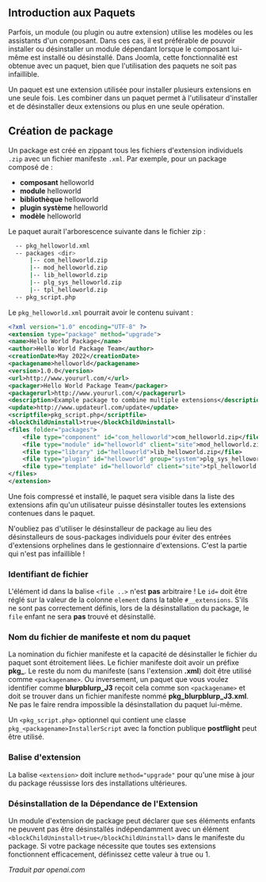 <!-- Filename: https://docs.joomla.org/Package / Display title: Paquets -->

## Introduction aux Paquets

Parfois, un module (ou plugin ou autre extension) utilise les modèles ou les assistants d'un composant. Dans ces cas, il est préférable de pouvoir installer ou désinstaller un module dépendant lorsque le composant lui-même est installé ou désinstallé. Dans Joomla, cette fonctionnalité est obtenue avec un paquet, bien que l'utilisation des paquets ne soit pas infaillible.

Un paquet est une extension utilisée pour installer plusieurs extensions en une seule fois. Les combiner dans un paquet permet à l'utilisateur d'installer et de désinstaller deux extensions ou plus en une seule opération.

## Création de package

Un package est créé en zippant tous les fichiers d'extension individuels `.zip` avec un fichier manifeste `.xml`. Par exemple, pour un package composé de :

* **composant** helloworld
* **module** helloworld
* **bibliothèque** helloworld
* **plugin système** helloworld
* **modèle** helloworld

Le paquet aurait l'arborescence suivante dans le fichier zip :

```sh
  -- pkg_helloworld.xml
  -- packages <dir>
      |-- com_helloworld.zip
      |-- mod_helloworld.zip
      |-- lib_helloworld.zip
      |-- plg_sys_helloworld.zip
      |-- tpl_helloworld.zip
  -- pkg_script.php
```

Le `pkg_helloworld.xml` pourrait avoir le contenu suivant :

```xml
<?xml version="1.0" encoding="UTF-8" ?>
<extension type="package" method="upgrade">
<name>Hello World Package</name>
<author>Hello World Package Team</author>
<creationDate>May 2022</creationDate>
<packagename>helloworld</packagename>
<version>1.0.0</version>
<url>http://www.yoururl.com/</url>
<packager>Hello World Package Team</packager>
<packagerurl>http://www.yoururl.com/</packagerurl>
<description>Example package to combine multiple extensions</description>
<update>http://www.updateurl.com/update</update>
<scriptfile>pkg_script.php</scriptfile>
<blockChildUninstall>true</blockChildUninstall>
<files folder="packages">
    <file type="component" id="com_helloworld">com_helloworld.zip</file>
    <file type="module" id="helloworld" client="site">mod_helloworld.zip</file>
    <file type="library" id="helloworld">lib_helloworld.zip</file>
    <file type="plugin" id="helloworld" group="system">plg_sys_helloworld.zip</file>
    <file type="template" id="helloworld" client="site">tpl_helloworld.zip</file>
</files>
</extension>
```

Une fois compressé et installé, le paquet sera visible dans la liste des extensions afin qu'un utilisateur puisse désinstaller toutes les extensions contenues dans le paquet.

N'oubliez pas d'utiliser le désinstalleur de package au lieu des désinstalleurs de sous-packages individuels pour éviter des entrées d'extensions orphelines dans le gestionnaire d'extensions. C'est la partie qui n'est pas infaillible !

### Identifiant de fichier

L'élément id dans la balise `<file ..>` n'est **pas** arbitraire ! Le `id=` doit être réglé sur la valeur de la colonne `element` dans la table `#__extensions`. S'ils ne sont pas correctement définis, lors de la désinstallation du package, le `file` enfant ne sera **pas** trouvé et désinstallé.

### Nom du fichier de manifeste et nom du paquet

La nomination du fichier manifeste et la capacité de désinstaller le fichier du paquet sont étroitement liées. Le fichier manifeste doit avoir un préfixe **pkg_**. Le reste du nom du manifeste (sans l'extension **.xml**) doit être utilisé comme `<packagename>`. Ou inversement, un paquet que vous voulez identifier comme **blurpblurp_J3** reçoit cela comme son `<packagename>` et doit se trouver dans un fichier manifeste nommé **pkg_blurpblurp_J3.xml**. Ne pas le faire rendra impossible la désinstallation du paquet lui-même.

Un `<pkg_script.php>` optionnel qui contient une classe `pkg_<packagename>InstallerScript` avec la fonction publique **postflight** peut être utilisé.

### Balise d'extension

La balise `<extension>` doit inclure `method="upgrade"` pour qu'une mise à jour du package réussisse lors des installations ultérieures.

### Désinstallation de la Dépendance de l'Extension

Un module d'extension de package peut déclarer que ses éléments enfants ne peuvent pas être désinstallés indépendamment avec un élément `<blockChildUninstall>true</blockChildUninstall>` dans le manifeste du package. Si votre package nécessite que toutes ses extensions fonctionnent efficacement, définissez cette valeur à true ou 1.

*Traduit par openai.com*

